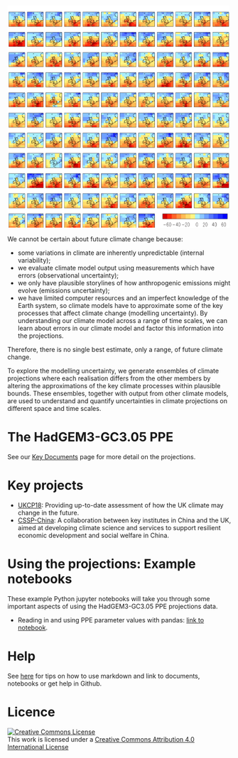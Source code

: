 <img src="https://raw.githubusercontent.com/qump-project/qump-hadgem3/master/images/QumpStampImage.png" alt="Image for PPE" width=500 height=500 />


We cannot be certain about future climate change because:

* some variations in climate are inherently unpredictable (internal variability);
* we evaluate climate model output using measurements which have errors (observational uncertainty);
* we only have plausible storylines of how anthropogenic emissions might evolve (emissions uncertainty);
* we have limited computer resources and an imperfect knowledge of the Earth system, so climate models have to approximate some of the key processes that affect climate change (modelling uncertainty). By understanding our climate model across a range of time scales, we can learn about errors in our climate model and factor this information into the projections.
 
Therefore, there is no single best estimate, only a range, of future climate change.

To explore the modelling uncertainty, we generate ensembles of climate projections where each realisation differs from the other members by altering the approximations of the key climate processes within plausible bounds. These ensembles, together with output from other climate models, are used to understand and quantify uncertainties in climate projections on different space and time scales.


# The HadGEM3-GC3.05 PPE

See our [Key Documents](https://qump-project.github.io/qump-hadgem3/key-documents/) page for more detail on the projections.


# Key projects

* [UKCP18](https://www.metoffice.gov.uk/research/approach/collaboration/ukcp/index): Providing up-to-date assessment of how the UK climate may change in the future.
* [CSSP-China](https://www.metoffice.gov.uk/research/approach/collaboration/newton/cssp-china/index): A collaboration between key institutes in China and the UK, aimed at developing climate science and services to support resilient economic development and social welfare in China.


# Using the projections: Example notebooks

These example Python jupyter notebooks will take you through some important aspects of using the HadGEM3-GC3.05 PPE projections data.

* Reading in and using PPE parameter values with pandas: [link to notebook](https://nbviewer.jupyter.org/github/qump-project/qump-hadgem3/blob/master/notebooks/read_csvfile_pandas.ipynb).


# Help
See [here](https://qump-project.github.io/qump-hadgem3/index_original) for tips on how to use markdown and link to documents, notebooks or get help in Github.

# Licence
<a rel="license" href="http://creativecommons.org/licenses/by/4.0/"><img alt="Creative Commons License" style="border-width:0" src="https://i.creativecommons.org/l/by/4.0/88x31.png" /></a><br />This work is licensed under a <a rel="license" href="http://creativecommons.org/licenses/by/4.0/">Creative Commons Attribution 4.0 International License</a>

